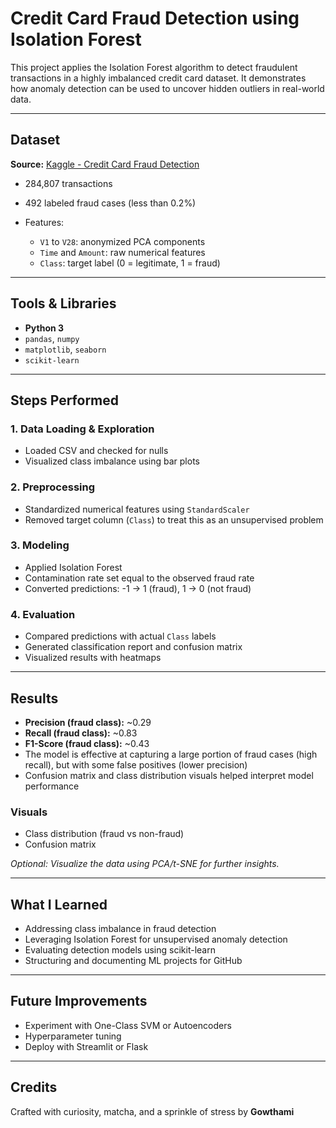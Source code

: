 # Credit Card Fraud Detection using Isolation Forest

This project applies the Isolation Forest algorithm to detect fraudulent transactions in a highly imbalanced credit card dataset. It demonstrates how anomaly detection can be used to uncover hidden outliers in real-world data.

---

## Dataset

**Source:** [Kaggle - Credit Card Fraud Detection](https://www.kaggle.com/datasets/mlg-ulb/creditcardfraud)

* 284,807 transactions
* 492 labeled fraud cases (less than 0.2%)
* Features:

  * `V1` to `V28`: anonymized PCA components
  * `Time` and `Amount`: raw numerical features
  * `Class`: target label (0 = legitimate, 1 = fraud)

---

## Tools & Libraries

* **Python 3**
* `pandas`, `numpy`
* `matplotlib`, `seaborn`
* `scikit-learn`

---

## Steps Performed

### 1. Data Loading & Exploration

* Loaded CSV and checked for nulls
* Visualized class imbalance using bar plots

### 2. Preprocessing

* Standardized numerical features using `StandardScaler`
* Removed target column (`Class`) to treat this as an unsupervised problem

### 3. Modeling

* Applied Isolation Forest
* Contamination rate set equal to the observed fraud rate
* Converted predictions: -1 → 1 (fraud), 1 → 0 (not fraud)

### 4. Evaluation

* Compared predictions with actual `Class` labels
* Generated classification report and confusion matrix
* Visualized results with heatmaps

---

##  Results

* **Precision (fraud class):** \~0.29
* **Recall (fraud class):** \~0.83
* **F1-Score (fraud class):** \~0.43
* The model is effective at capturing a large portion of fraud cases (high recall), but with some false positives (lower precision)
* Confusion matrix and class distribution visuals helped interpret model performance
  
### Visuals

* Class distribution (fraud vs non-fraud)
* Confusion matrix

*Optional: Visualize the data using PCA/t-SNE for further insights.*

---

## What I Learned

* Addressing class imbalance in fraud detection
* Leveraging Isolation Forest for unsupervised anomaly detection
* Evaluating detection models using scikit-learn
* Structuring and documenting ML projects for GitHub

---

## Future Improvements

* Experiment with One-Class SVM or Autoencoders
* Hyperparameter tuning
* Deploy with Streamlit or Flask

---

## Credits

Crafted with curiosity, matcha, and a sprinkle of stress by **Gowthami** 
